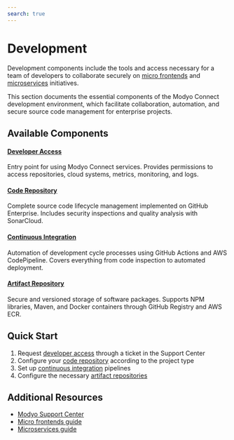 ```yaml
---
search: true
---
```


# Development

Development components include the tools and access necessary for a team of developers to collaborate securely on [micro frontends](/en/architecture/patterns/micro-frontend.html) and [microservices](/en/architecture/patterns/microservice.html) initiatives.

This section documents the essential components of the Modyo Connect development environment, which facilitate collaboration, automation, and secure source code management for enterprise projects.

## Available Components

#### [Developer Access](developer-access.html)
Entry point for using Modyo Connect services. Provides permissions to access repositories, cloud systems, metrics, monitoring, and logs.

#### [Code Repository](code-repository.html)
Complete source code lifecycle management implemented on GitHub Enterprise. Includes security inspections and quality analysis with SonarCloud.

#### [Continuous Integration](continuous-integration.html)
Automation of development cycle processes using GitHub Actions and AWS CodePipeline. Covers everything from code inspection to automated deployment.

#### [Artifact Repository](artifact-repository.html)
Secure and versioned storage of software packages. Supports NPM libraries, Maven, and Docker containers through GitHub Registry and AWS ECR.

## Quick Start

1. Request [developer access](developer-access.html) through a ticket in the Support Center
2. Configure your [code repository](code-repository.html) according to the project type
3. Set up [continuous integration](continuous-integration.html) pipelines
4. Configure the necessary [artifact repositories](artifact-repository.html)

## Additional Resources

- [Modyo Support Center](https://support.modyo.com)
- [Micro frontends guide](/en/architecture/patterns/micro-frontend.html)
- [Microservices guide](/en/architecture/patterns/microservice.html)
